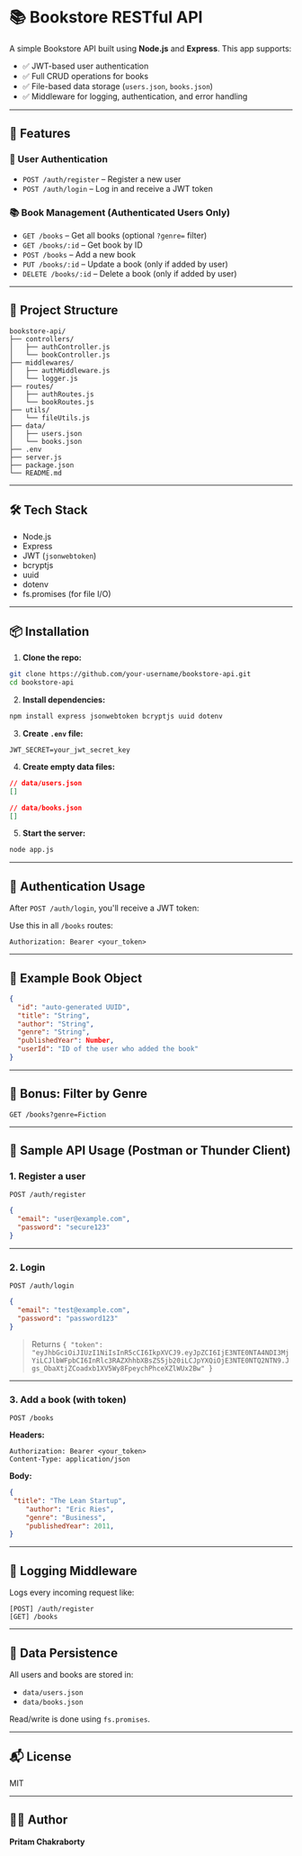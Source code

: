 # 📚 Bookstore RESTful API

A simple Bookstore API built using **Node.js** and **Express**. This app supports:

- ✅ JWT-based user authentication  
- ✅ Full CRUD operations for books  
- ✅ File-based data storage (`users.json`, `books.json`)  
- ✅ Middleware for logging, authentication, and error handling

---

## 🚀 Features

### 🔐 User Authentication

- `POST /auth/register` – Register a new user  
- `POST /auth/login` – Log in and receive a JWT token  

### 📚 Book Management (Authenticated Users Only)

- `GET /books` – Get all books (optional `?genre=` filter)  
- `GET /books/:id` – Get book by ID  
- `POST /books` – Add a new book  
- `PUT /books/:id` – Update a book (only if added by user)  
- `DELETE /books/:id` – Delete a book (only if added by user)  

---

## 🧱 Project Structure

```
bookstore-api/
├── controllers/
│   ├── authController.js
│   └── bookController.js
├── middlewares/
│   ├── authMiddleware.js
│   └── logger.js
├── routes/
│   ├── authRoutes.js
│   └── bookRoutes.js
├── utils/
│   └── fileUtils.js
├── data/
│   ├── users.json
│   └── books.json
├── .env
├── server.js
├── package.json
└── README.md
```

---

## 🛠️ Tech Stack

- Node.js  
- Express  
- JWT (`jsonwebtoken`)  
- bcryptjs  
- uuid  
- dotenv  
- fs.promises (for file I/O)  

---

## 📦 Installation

1. **Clone the repo:**

```bash
git clone https://github.com/your-username/bookstore-api.git
cd bookstore-api
```

2. **Install dependencies:**

```bash
npm install express jsonwebtoken bcryptjs uuid dotenv

```

3. **Create `.env` file:**

```env
JWT_SECRET=your_jwt_secret_key
```

4. **Create empty data files:**

```json
// data/users.json
[]

// data/books.json
[]
```

5. **Start the server:**

```bash
node app.js
```

---

## 🔐 Authentication Usage

After `POST /auth/login`, you'll receive a JWT token:

Use this in all `/books` routes:

```
Authorization: Bearer <your_token>
```

---

## 🧪 Example Book Object

```json
{
  "id": "auto-generated UUID",
  "title": "String",
  "author": "String",
  "genre": "String",
  "publishedYear": Number,
  "userId": "ID of the user who added the book"
}
```

---

## 🔎 Bonus: Filter by Genre

```http
GET /books?genre=Fiction
```

---

## 🧾 Sample API Usage (Postman or Thunder Client)

### 1. Register a user  
`POST /auth/register`

```json
{
  "email": "user@example.com",
  "password": "secure123"
}
```

---

### 2. Login  
`POST /auth/login`

```json
{
  "email": "test@example.com",
  "password": "password123"
}
```

> Returns `{ "token": "eyJhbGciOiJIUzI1NiIsInR5cCI6IkpXVCJ9.eyJpZCI6IjE3NTE0NTA4NDI3MjYiLCJlbWFpbCI6InRlc3RAZXhhbXBsZS5jb20iLCJpYXQiOjE3NTE0NTQ2NTN9.Jgs_ObaXtjZCoadxb1XV5Wy8FpeychPhceXZlWUx2Bw" }`

---

### 3. Add a book (with token)  
`POST /books`

**Headers:**

```
Authorization: Bearer <your_token>
Content-Type: application/json
```

**Body:**

```json
{
 "title": "The Lean Startup",
    "author": "Eric Ries",
    "genre": "Business",
    "publishedYear": 2011,
}
```

---

## 📜 Logging Middleware

Logs every incoming request like:

```
[POST] /auth/register
[GET] /books
```

---

## 📂 Data Persistence

All users and books are stored in:

- `data/users.json`
- `data/books.json`

Read/write is done using `fs.promises`.

---

## 📬 License

MIT

---

## 🙋‍♂️ Author

**Pritam Chakraborty**
